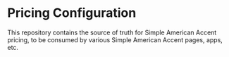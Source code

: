 # Pricing Configuration

This repository contains the source of truth for Simple American Accent pricing, to be consumed by various Simple American Accent pages, apps, etc.
